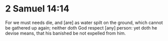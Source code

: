 # 2 Samuel 14:14

For we must needs die, and [are] as water spilt on the ground, which cannot be gathered up again; neither doth God respect [any] person: yet doth he devise means, that his banished be not expelled from him.